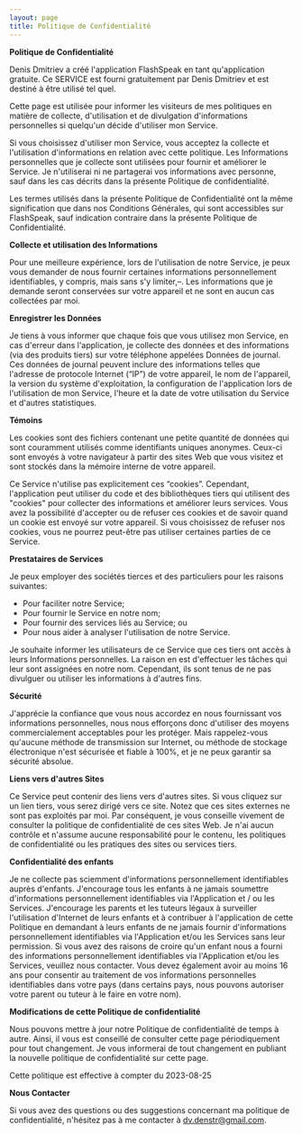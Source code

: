 ```yaml
---
layout: page
title: Politique de Confidentialité
---
```


**Politique de Confidentialité**

Denis Dmitriev a créé l'application FlashSpeak en tant qu'application gratuite. Ce SERVICE est fourni gratuitement par Denis Dmitriev et est destiné à être utilisé tel quel.

Cette page est utilisée pour informer les visiteurs de mes politiques en matière de collecte, d'utilisation et de divulgation d'informations personnelles si quelqu'un décide d'utiliser mon Service.

Si vous choisissez d'utiliser mon Service, vous acceptez la collecte et l'utilisation d'informations en relation avec cette politique. Les Informations personnelles que je collecte sont utilisées pour fournir et améliorer le Service. Je n'utiliserai ni ne partagerai vos informations avec personne, sauf dans les cas décrits dans la présente Politique de confidentialité.

Les termes utilisés dans la présente Politique de Confidentialité ont la même signification que dans nos Conditions Générales, qui sont accessibles sur FlashSpeak, sauf indication contraire dans la présente Politique de Confidentialité.

**Collecte et utilisation des Informations**

Pour une meilleure expérience, lors de l'utilisation de notre Service, je peux vous demander de nous fournir certaines informations personnellement identifiables, y compris, mais sans s'y limiter,–. Les informations que je demande seront conservées sur votre appareil et ne sont en aucun cas collectées par moi.

**Enregistrer les Données**

Je tiens à vous informer que chaque fois que vous utilisez mon Service, en cas d'erreur dans l'application, je collecte des données et des informations (via des produits tiers) sur votre téléphone appelées Données de journal. Ces données de journal peuvent inclure des informations telles que l'adresse de protocole Internet (“IP”) de votre appareil, le nom de l'appareil, la version du système d'exploitation, la configuration de l'application lors de l'utilisation de mon Service, l'heure et la date de votre utilisation du Service et d'autres statistiques.

**Témoins**

Les cookies sont des fichiers contenant une petite quantité de données qui sont couramment utilisés comme identifiants uniques anonymes. Ceux-ci sont envoyés à votre navigateur à partir des sites Web que vous visitez et sont stockés dans la mémoire interne de votre appareil.

Ce Service n'utilise pas explicitement ces “cookies”. Cependant, l'application peut utiliser du code et des bibliothèques tiers qui utilisent des "cookies" pour collecter des informations et améliorer leurs services. Vous avez la possibilité d'accepter ou de refuser ces cookies et de savoir quand un cookie est envoyé sur votre appareil. Si vous choisissez de refuser nos cookies, vous ne pourrez peut-être pas utiliser certaines parties de ce Service.

**Prestataires de Services**

Je peux employer des sociétés tierces et des particuliers pour les raisons suivantes:

* Pour faciliter notre Service;
* Pour fournir le Service en notre nom;
* Pour fournir des services liés au Service; ou
* Pour nous aider à analyser l'utilisation de notre Service.

Je souhaite informer les utilisateurs de ce Service que ces tiers ont accès à leurs Informations personnelles. La raison en est d'effectuer les tâches qui leur sont assignées en notre nom. Cependant, ils sont tenus de ne pas divulguer ou utiliser les informations à d'autres fins.

**Sécurité**

J'apprécie la confiance que vous nous accordez en nous fournissant vos informations personnelles, nous nous efforçons donc d'utiliser des moyens commercialement acceptables pour les protéger. Mais rappelez-vous qu'aucune méthode de transmission sur Internet, ou méthode de stockage électronique n'est sécurisée et fiable à 100%, et je ne peux garantir sa sécurité absolue.

**Liens vers d'autres Sites**

Ce Service peut contenir des liens vers d'autres sites. Si vous cliquez sur un lien tiers, vous serez dirigé vers ce site. Notez que ces sites externes ne sont pas exploités par moi. Par conséquent, je vous conseille vivement de consulter la politique de confidentialité de ces sites Web. Je n'ai aucun contrôle et n'assume aucune responsabilité pour le contenu, les politiques de confidentialité ou les pratiques des sites ou services tiers.

**Confidentialité des enfants**

Je ne collecte pas sciemment d'informations personnellement identifiables auprès d'enfants. J'encourage tous les enfants à ne jamais soumettre d'informations personnellement identifiables via l'Application et / ou les Services. J'encourage les parents et les tuteurs légaux à surveiller l'utilisation d'Internet de leurs enfants et à contribuer à l'application de cette Politique en demandant à leurs enfants de ne jamais fournir d'informations personnellement identifiables via l'Application et/ou les Services sans leur permission. Si vous avez des raisons de croire qu'un enfant nous a fourni des informations personnellement identifiables via l'Application et/ou les Services, veuillez nous contacter. Vous devez également avoir au moins 16 ans pour consentir au traitement de vos informations personnelles identifiables dans votre pays (dans certains pays, nous pouvons autoriser votre parent ou tuteur à le faire en votre nom).

**Modifications de cette Politique de confidentialité**

Nous pouvons mettre à jour notre Politique de confidentialité de temps à autre. Ainsi, il vous est conseillé de consulter cette page périodiquement pour tout changement. Je vous informerai de tout changement en publiant la nouvelle politique de confidentialité sur cette page.

Cette politique est effective à compter du 2023-08-25

**Nous Contacter**

Si vous avez des questions ou des suggestions concernant ma politique de confidentialité, n'hésitez pas à me contacter à dv.denstr@gmail.com.